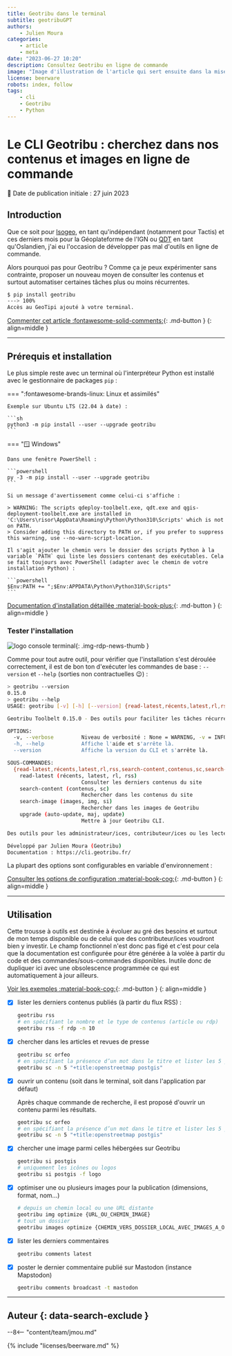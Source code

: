 ```yaml
---
title: Geotribu dans le terminal
subtitle: geotribuGPT
authors:
    - Julien Moura
categories:
    - article
    - meta
date: "2023-06-27 10:20"
description: Consultez Geotribu en ligne de commande
image: "Image d'illustration de l'article qui sert ensuite dans la mise en avant : réseaux sociaux, flux RSS... 400x800 en PNG"
license: beerware
robots: index, follow
tags:
    - cli
    - Geotribu
    - Python
---
```


# Le CLI Geotribu : cherchez dans nos contenus et images en ligne de commande

:calendar: Date de publication initiale : 27 juin 2023

## Introduction

Que ce soit pour [Isogeo](https://help.isogeo.com/scan/isogeo-scan-offline), en tant qu'indépendant (notamment pour Tactis) et ces derniers mois pour la Géoplateforme de l'IGN ou [QDT](https://github.com/Guts/qgis-deployment-cli/) en tant qu'Oslandien, j'ai eu l'occasion de développer pas mal d'outils en ligne de commande.

Alors pourquoi pas pour Geotribu ? Comme ça je peux expérimenter sans contrainte, proposer un nouveau moyen de consulter les contenus et surtout automatiser certaines tâches plus ou moins récurrentes.

<!-- termynal -->

```sh
$ pip install geotribu
---> 100%
Accès au GeoTipi ajouté à votre terminal.
```

[Commenter cet article :fontawesome-solid-comments:](#__comments){: .md-button }
{: align=middle }

----

## Prérequis et installation

Le plus simple reste avec un terminal où l'interpréteur Python est installé avec le gestionnaire de packages `pip` :

<!-- markdownlint-disable MD046 -->
=== ":fontawesome-brands-linux: Linux et assimilés"

    Exemple sur Ubuntu LTS (22.04 à date) :

    ```sh
    python3 -m pip install --user --upgrade geotribu
    ```

=== ":window: Windows"

    Dans une fenêtre PowerShell :

    ```powershell
    py -3 -m pip install --user --upgrade geotribu
    ```

    Si un message d'avertissement comme celui-ci s'affiche :

    > WARNING: The scripts qdeploy-toolbelt.exe, qdt.exe and qgis-deployment-toolbelt.exe are installed in 'C:\Users\risor\AppData\Roaming\Python\Python310\Scripts' which is not on PATH.  
    > Consider adding this directory to PATH or, if you prefer to suppress this warning, use --no-warn-script-location.

    Il s'agit ajouter le chemin vers le dossier des scripts Python à la variable `PATH` qui liste les dossiers contenant des exécutables. Cela se fait toujours avec PowerShell (adapter avec le chemin de votre installation Python) :

    ```powershell
    $Env:PATH += ";$Env:APPDATA\Python\Python310\Scripts"
    ```
<!-- markdownlint-enable MD046 -->

[Documentation d'installation détaillée :material-book-plus:](https://cli.geotribu.fr/usage/installation.html){: .md-button }
{: align=middle }

### Tester l'installation

![logo console terminal](https://cdn.geotribu.fr/img/logos-icones/divers/ligne_commande.png "logo console terminal"){: .img-rdp-news-thumb }

Comme pour tout autre outil, pour vérifier que l'installation s'est déroulée correctement, il est de bon ton d'exécuter les commandes de base : `--version` et `--help` (sorties non contractuelles :wink:) :

```sh
> geotribu --version
0.15.0
> geotribu --help
USAGE: geotribu [-v] [-h] [--version] {read-latest,récents,latest,rl,rss,search-content,contenus,sc,search-image,images,img,si,upgrade,auto-update,maj,update} ...

Geotribu Toolbelt 0.15.0 - Des outils pour faciliter les tâches récurrentes des contributeur/ices de Geotribu.

OPTIONS:
  -v, --verbose         Niveau de verbosité : None = WARNING, -v = INFO, -vv = DEBUG. Réglable avec la variable d'environnement GEOTRIBU_LOGS_LEVEL.
  -h, --help            Affiche l'aide et s'arrête là.
  --version             Affiche la version du CLI et s'arrête là.

SOUS-COMMANDES:
  {read-latest,récents,latest,rl,rss,search-content,contenus,sc,search-image,images,img,si,upgrade,auto-update,maj,update}
    read-latest (récents, latest, rl, rss)
                        Consulter les derniers contenus du site
    search-content (contenus, sc)
                        Rechercher dans les contenus du site
    search-image (images, img, si)
                        Rechercher dans les images de Geotribu
    upgrade (auto-update, maj, update)
                        Mettre à jour Geotribu CLI.

Des outils pour les administrateur/ices, contributeur/ices ou les lecteur/ices de Geotribu.

Développé par Julien Moura (Geotribu)
Documentation : https://cli.geotribu.fr/
```

La plupart des options sont configurables en variable d'environnement :

[Consulter les options de configuration :material-book-cog:](https://cli.geotribu.fr/usage/configuration.html){: .md-button }
{: align=middle }

----

## Utilisation

Cette trousse à outils est destinée à évoluer au gré des besoins et surtout de mon temps disponible ou de celui que des contributeur/ices voudront bien y investir. Le champ fonctionnel n'est donc pas figé et c'est pour cela que la documentation est configurée pour être générée à la volée à partir du code et des commandes/sous-commandes disponibles.
Inutile donc de dupliquer ici avec une obsolescence programmée ce qui est automatiquement à jour ailleurs.

[Voir les exemples :material-book-cog:](https://cli.geotribu.fr/usage/exemples.html){: .md-button }
{: align=middle }

- [x] lister les derniers contenus publiés (à partir du flux RSS) :

    ```sh
    geotribu rss
    # en spécifiant le nombre et le type de contenus (article ou rdp)
    geotribu rss -f rdp -n 10
    ```

- [x] chercher dans les articles et revues de presse

    ```sh
    geotribu sc orfeo
    # en spécifiant la présence d’un mot dans le titre et lister les 5 premiers résultats
    geotribu sc -n 5 "+title:openstreetmap postgis"
    ```

- [x] ouvrir un contenu (soit dans le terminal, soit dans l'application par défaut)

    Après chaque commande de recherche, il est proposé d'ouvrir un contenu parmi les résultats.

    ```sh
    geotribu sc orfeo
    # en spécifiant la présence d’un mot dans le titre et lister les 5 premiers résultats
    geotribu sc -n 5 "+title:openstreetmap postgis"
    ```

- [x] chercher une image parmi celles hébergées sur Geotribu

    ```sh
    geotribu si postgis
    # uniquement les icônes ou logos
    geotribu si postgis -f logo
    ```

- [x] optimiser une ou plusieurs images pour la publication (dimensions, format, nom...)

    ```sh
    # depuis un chemin local ou une URL distante
    geotribu img optimize {URL_OU_CHEMIN_IMAGE}
    # tout un dossier
    geotribu images optimize {CHEMIN_VERS_DOSSIER_LOCAL_AVEC_IMAGES_A_OPTIMISER}
    ```

- [x] lister les derniers commentaires

    ```sh
    geotribu comments latest
    ```

- [x] poster le dernier commentaire publié sur Mastodon (instance Mapstodon)

    ```sh
    geotribu comments broadcast -t mastodon
    ```

----

## Auteur {: data-search-exclude }

--8<-- "content/team/jmou.md"

{% include "licenses/beerware.md" %}
